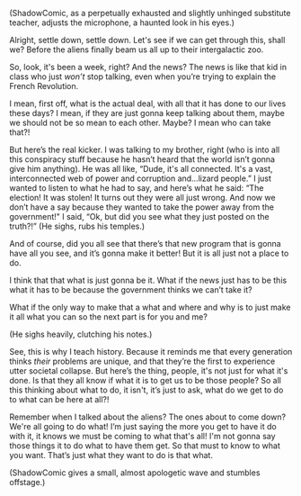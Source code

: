 (ShadowComic, as a perpetually exhausted and slightly unhinged substitute teacher, adjusts the microphone, a haunted look in his eyes.)

Alright, settle down, settle down. Let's see if we can get through this, shall we? Before the aliens finally beam us all up to their intergalactic zoo.

So, look, it's been a week, right? And the news? The news is like that kid in class who just *won’t* stop talking, even when you’re trying to explain the French Revolution.

I mean, first off, what is the actual deal, with all that it has done to our lives these days? I mean, if they are just gonna keep talking about them, maybe we should not be so mean to each other. Maybe? I mean who can take that?!

But here’s the real kicker. I was talking to my brother, right (who is into all this conspiracy stuff because he hasn’t heard that the world isn’t gonna give him anything). He was all like, “Dude, it's all connected. It's a vast, interconnected web of power and corruption and…lizard people.”
I just wanted to listen to what he had to say, and here’s what he said:
“The election! It was stolen! It turns out they were all just wrong. And now we don’t have a say because they wanted to take the power away from the government!"
I said, “Ok, but did you see what they just posted on the truth?!”
(He sighs, rubs his temples.)

And of course, did you all see that there’s that new program that is gonna have all you see, and it’s gonna make it better! But it is all just not a place to do.

I think that that what is just gonna be it. What if the news just has to be this what it has to be because the government thinks we can’t take it?

What if the only way to make that a what and where and why is to just make it all what you can so the next part is for you and me?

(He sighs heavily, clutching his notes.)

See, this is why I teach history. Because it reminds me that every generation thinks *their* problems are unique, and that they’re the first to experience utter societal collapse. But here’s the thing, people, it's not just for what it's done. Is that they all know if what it is to get us to be those people?
So all this thinking about what to do, it isn't, it’s just to ask, what do we get to do to what can be here at all?!

Remember when I talked about the aliens? The ones about to come down? We're all going to do what! I’m just saying the more you get to have it do with it, it knows we must be coming to what that's all! I'm not gonna say those things it to do what to have them get. So that must to know to what you want. That’s just what they want to do is that what.

(ShadowComic gives a small, almost apologetic wave and stumbles offstage.)